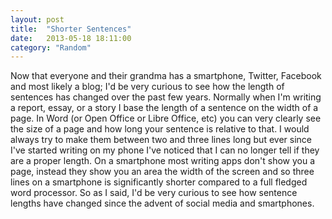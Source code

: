 ```yaml
---
layout: post
title:  "Shorter Sentences"
date:   2013-05-18 18:11:00
category: "Random"
---
```


Now that everyone and their grandma has a smartphone, Twitter, Facebook and most likely a blog; I'd be very curious to see how the length of sentences has changed over the past few years. Normally when I'm writing a report, essay, or a story I base the length of a sentence on the width of a page. In Word (or Open Office or Libre Office, etc) you can very clearly see the size of a page and how long your sentence is relative to that. I would always try to make them between two and three lines long but ever since I've started writing on my phone I've noticed that I can no longer tell if they are a proper length. On a smartphone most writing apps don't show you a page, instead they show you an area the width of the screen and so three lines on a smartphone is significantly shorter compared to a full fledged word processor. So as I said, I'd be very curious to see how sentence lengths have changed since the advent of social media and smartphones.
